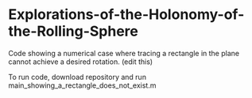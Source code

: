 # Explorations-of-the-Holonomy-of-the-Rolling-Sphere
Code showing a numerical case where tracing a rectangle in the plane cannot achieve a desired rotation. (edit this)

To run code, download repository and run main_showing_a_rectangle_does_not_exist.m
